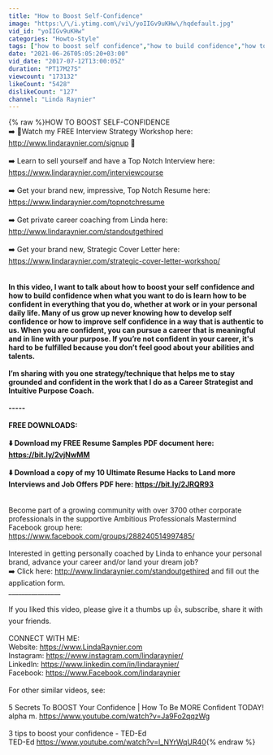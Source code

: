 ```yaml
---
title: "How to Boost Self-Confidence"
image: "https:\/\/i.ytimg.com\/vi\/yoIIGv9uKHw\/hqdefault.jpg"
vid_id: "yoIIGv9uKHw"
categories: "Howto-Style"
tags: ["how to boost self confidence","how to build confidence","how to gain confidence"]
date: "2021-06-26T05:05:20+03:00"
vid_date: "2017-07-12T13:00:05Z"
duration: "PT17M27S"
viewcount: "173132"
likeCount: "5428"
dislikeCount: "127"
channel: "Linda Raynier"
---
```

{% raw %}HOW TO BOOST SELF-CONFIDENCE <br />➡️ 🌟Watch my FREE Interview Strategy Workshop here: <a rel="nofollow" target="blank" href="http://www.lindaraynier.com/signup">http://www.lindaraynier.com/signup</a> 🌟<br /><br />➡️ Learn to sell yourself and have a Top Notch Interview here: <br /><a rel="nofollow" target="blank" href="https://www.lindaraynier.com/interviewcourse">https://www.lindaraynier.com/interviewcourse</a><br /><br />➡️ Get your brand new, impressive, Top Notch Resume here: <br /><a rel="nofollow" target="blank" href="https://www.lindaraynier.com/topnotchresume">https://www.lindaraynier.com/topnotchresume</a><br /><br />➡️ Get private career coaching from Linda here: <a rel="nofollow" target="blank" href="http://www.lindaraynier.com/standoutgethired">http://www.lindaraynier.com/standoutgethired</a><br /><br />➡️ Get your brand new, Strategic Cover Letter here: <a rel="nofollow" target="blank" href="https://www.lindaraynier.com/strategic-cover-letter-workshop/">https://www.lindaraynier.com/strategic-cover-letter-workshop/</a><br />________________<br /><br />In this video, I want to talk about how to boost your self confidence and how to build confidence when what you want to do is learn how to be confident in everything that you do, whether at work or in your personal daily life. Many of us grow up never knowing how to develop self confidence or how to improve self confidence in a way that is authentic to us. When you are confident, you can pursue a career that is meaningful and in line with your purpose. If you’re not confident in your career, it's hard to be fulfilled because you don’t feel good about your abilities and talents. <br /><br />I’m sharing with you one strategy/technique that helps me to stay grounded and confident in the work that I do as a Career Strategist and Intuitive Purpose Coach. <br /><br />-----<br /><br />FREE DOWNLOADS: <br /><br />⬇️ Download my FREE Resume Samples PDF document here: <a rel="nofollow" target="blank" href="https://bit.ly/2vjNwMM">https://bit.ly/2vjNwMM</a><br /><br />⬇️ Download a copy of my 10 Ultimate Resume Hacks to Land more Interviews and Job Offers PDF here: <a rel="nofollow" target="blank" href="https://bit.ly/2JRQR93">https://bit.ly/2JRQR93</a>  <br />________________<br /><br />Become part of a growing community with over 3700 other corporate professionals in the supportive Ambitious Professionals Mastermind Facebook group here: <br /><a rel="nofollow" target="blank" href="https://www.facebook.com/groups/288240514997485/">https://www.facebook.com/groups/288240514997485/</a><br /><br />Interested in getting personally coached by Linda to enhance your personal brand, advance your career and/or land your dream job? <br />➡️ Click here: <a rel="nofollow" target="blank" href="http://www.lindaraynier.com/standoutgethired">http://www.lindaraynier.com/standoutgethired</a> and fill out the application form. <br />________________<br /><br />If you liked this video, please give it a thumbs up 👍, subscribe, share it with your friends.<br /><br />CONNECT WITH ME:<br />Website: <a rel="nofollow" target="blank" href="https://www.LindaRaynier.com">https://www.LindaRaynier.com</a><br />Instagram: <a rel="nofollow" target="blank" href="https://www.instagram.com/lindaraynier/">https://www.instagram.com/lindaraynier/</a><br />LinkedIn: <a rel="nofollow" target="blank" href="https://www.linkedin.com/in/lindaraynier/">https://www.linkedin.com/in/lindaraynier/</a><br />Facebook: <a rel="nofollow" target="blank" href="https://www.Facebook.com/lindaraynier">https://www.Facebook.com/lindaraynier</a><br /><br />For other similar videos, see:<br /><br />5 Secrets To BOOST Your Confidence | How To Be MORE Confident TODAY!<br />alpha m. <a rel="nofollow" target="blank" href="https://www.youtube.com/watch?v=Ja9Fo2qqzWg">https://www.youtube.com/watch?v=Ja9Fo2qqzWg</a><br /><br />3 tips to boost your confidence - TED-Ed<br />TED-Ed <a rel="nofollow" target="blank" href="https://www.youtube.com/watch?v=l_NYrWqUR40">https://www.youtube.com/watch?v=l_NYrWqUR40</a>{% endraw %}
